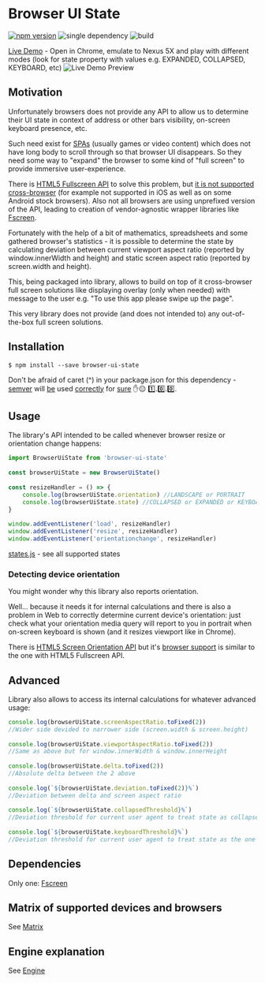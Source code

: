 # Browser UI State
[![npm version](https://badge.fury.io/js/browser-ui-state.svg)](https://badge.fury.io/js/browser-ui-state) ![single dependency](https://david-dm.org/TheBit/browser-ui-state.svg) ![build](https://travis-ci.org/device-hackers/browser-ui-state.svg?branch=master)

[Live Demo](http://browser-ui-state.surge.sh/) - Open in Chrome, emulate to Nexus 5X and play with 
different modes (look for state property with values e.g. EXPANDED, COLLAPSED, KEYBOARD, etc)
![Live Demo Preview](https://i.gyazo.com/ab08ba53bceb0ee8f53e2029236e0308.gif)

## Motivation
Unfortunately browsers does not provide any API to allow us to determine their UI state in context of 
address or other bars visibility, on-screen keyboard presence, etc.

Such need exist for [SPAs](https://en.wikipedia.org/wiki/Single-page_application) (usually games or 
video content) which does not have long body to scroll through so that browser UI disappears. 
So they need some way to "expand" the browser to some kind of "full screen" to provide immersive user-experience. 

There is [HTML5 Fullscreen API](https://developer.mozilla.org/en-US/docs/Web/API/Fullscreen_API) to solve 
this problem, but [it is not supported cross-browser](http://caniuse.com/#feat=fullscreen) (for example 
not supported in iOS as well as on some Android stock browsers). Also not all browsers are using unprefixed version of the API, 
leading to creation of vendor-agnostic wrapper libraries like [Fscreen](https://github.com/rafrex/fscreen).

Fortunately with the help of a bit of mathematics, spreadsheets and some gathered browser's statistics - 
it is possible to determine the state by calculating deviation between current viewport aspect ratio 
(reported by window.innerWidth and height) and static screen aspect ratio (reported by screen.width and height).

This, being packaged into library, allows to build on top of it cross-browser full screen solutions like 
displaying overlay (only when needed) with message to the user e.g. "To use this app please swipe up the page".

This very library does not provide (and does not intended to) any out-of-the-box full screen solutions.

## Installation
```shell
$ npm install --save browser-ui-state
```
Don't be afraid of caret (^) in your package.json for this dependency - [semver](http://semver.org/) will [be](https://adambard.com/blog/on-library-versioning/) used [correctly](https://bytearcher.com/articles/semver-explained-why-theres-a-caret-in-my-package-json/) for [sure](https://medium.com/front-end-developers/versioning-you-re-doing-it-wrong-5522bb46431) :hand::expressionless: :one:.:zero:.:zero:.

## Usage
The library's API intended to be called whenever browser resize or orientation change happens:

```javascript
import BrowserUiState from 'browser-ui-state'
  
const browserUiState = new BrowserUiState()
  
const resizeHandler = () => {
    console.log(browserUiState.orientation) //LANDSCAPE or PORTRAIT
    console.log(browserUiState.state) //COLLAPSED or EXPANDED or KEYBOARD or other, see states.js below
}
  
window.addEventListener('load', resizeHandler)
window.addEventListener('resize', resizeHandler)
window.addEventListener('orientationchange', resizeHandler)
```
[states.js](https://github.com/TheBit/browser-ui-state/blob/master/src/browser-ui-state/state-providers/states.js) - 
see all supported states

### Detecting device orientation
You might wonder why this library also reports orientation.

Well... because it needs it for internal calculations and there is also a problem in Web to 
correctly determine current device's orientation: just check what your orientation media query
will report to you in portrait when on-screen keyboard is shown (and it resizes viewport like in Chrome).

There is [HTML5 Screen Orientation API](https://developer.mozilla.org/en/docs/Web/API/Screen/orientation) 
but it's [browser support](http://caniuse.com/#feat=screen-orientation) is similar to the one with HTML5 Fullscreen API.

## Advanced
Library also allows to access its internal calculations for whatever advanced usage:
```javascript
console.log(browserUiState.screenAspectRatio.toFixed(2))
//Wider side devided to narrower side (screen.width & screen.height)
  
console.log(browserUiState.viewportAspectRatio.toFixed(2))
//Same as above but for window.innerWidth & window.innerHeight
  
console.log(browserUiState.delta.toFixed(2))
//Absolute delta between the 2 above
  
console.log(`${browserUiState.deviation.toFixed(2)}%`)
//Deviation between delta and screen aspect ratio
  
console.log(`${browserUiState.collapsedThreshold}%`)
//Deviation threshold for current user agent to treat state as collapsed (with address bar visible)
  
console.log(`${browserUiState.keyboardThreshold}%`)
//Deviation threshold for current user agent to treat state as the one when on-screen keyboard is visible
```

## Dependencies
Only one: [Fscreen](https://github.com/rafrex/fscreen)

## Matrix of supported devices and browsers
See [Matrix](docs/MATRIX.md)

## Engine explanation
See [Engine](docs/ENGINE.md)